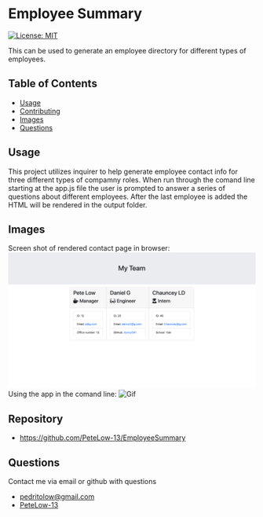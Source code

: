 # Employee Summary
[![License: MIT](https://img.shields.io/badge/License-MIT-green.svg)](https://opensource.org/licenses/MIT)

This can be used to generate an employee directory for different types of employees.
## Table of Contents
- [Usage](#usage)
- [Contributing](#contributing)
- [Images](#images)
- [Questions](#questions)

## Usage

This project utilizes inquirer to help generate employee contact info for three different types of compamny roles. When run through the comand line starting at the app.js file the user is prompted to answer a series of questions about different employees. After the last employee is added the HTML will be rendered in the output folder.

## Images

Screen shot of rendered contact page in browser: 
![Image](./assets/empsumm.png)
Using the app in the comand line:
![Gif](./assets/empsumm.gif)

## Repository
- https://github.com/PeteLow-13/EmployeeSummary
## Questions

Contact me via email or github with questions
- pedritolow@gmail.com
- [PeteLow-13](http://github.com/github)
